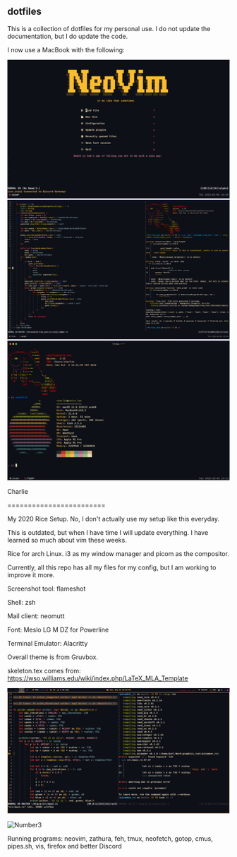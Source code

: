 ## dotfiles
This is a collection of dotfiles for my personal use. I do not update the documentation, but I do update the code.


I now use a MacBook with the following:

![Neovim](./images/two.png)
![Daily workflow](./images/one.png)
![MacBook setup](./images/macfetch.png)


Charlie

========================


My 2020 Rice Setup. No, I don't actually use my setup like this everyday.

This is outdated, but when I have time I will update everything. I have learned so much about vim these weeks.

Rice for arch Linux. i3 as my window manager and picom as the compositor.

Currently, all this repo has all my files for my config, but I am working to improve it more.

Screenshot tool: flameshot

Shell: zsh

Mail client: neomutt

Font: Meslo LG M DZ for Powerline

Terminal Emulator: Alacritty

Overall theme is from Gruvbox.

skeleton.tex comes from: https://wso.williams.edu/wiki/index.php/LaTeX_MLA_Template

![Current Vim Setup](./images/scrot-region-20210501-164757.png)

![Number3](https://imgur.com/VgUHRG0.png)

Running programs: neovim, zathura, feh, tmux, neofetch, gotop, cmus, pipes.sh, vis, firefox and better Discord
